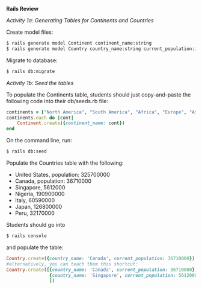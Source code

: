 **Rails Review**

*Activity 1a: Generating Tables for Continents and Countries*

Create model files:
```bash
$ rails generate model Continent continent_name:string
$ rails generate model Country country_name:string current_population:integer
```
Migrate to database: 
```bash
$ rails db:migrate
```

*Activity 1b: Seed the tables*

To populate the Continents table, students should just copy-and-paste the following code into their db/seeds.rb file:
```ruby
continents = ["North America", "South America", "Africa", "Europe", "Asia", "Australia",  "Antarctica"]
continents.each do |cont| 
	Continent.create({continent_name: cont})
end 
```

On the command line, run: 
```bash
$ rails db:seed
```

Populate the Countries table with the following: 
* United States, population: 325700000
* Canada, population: 36710000
* Singapore, 5612000
* Nigeria, 190900000
* Italy, 60590000
* Japan, 126800000
* Peru, 32170000

Students should go into
```bash
$ rails console
```

and populate the table:
```ruby
Country.create({country_name: 'Canada', current_population: 36710000})
#alternatively, you can teach them this shortcut: 
Country.create([{country_name: 'Canada', current_population: 36710000}, 
                {country_name: 'Singapore', current_population: 5612000} # and so on....
                ])
```

